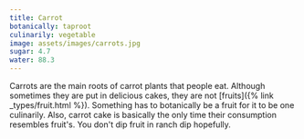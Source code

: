 ```yaml
---
title: Carrot
botanically: taproot
culinarily: vegetable
image: assets/images/carrots.jpg
sugar: 4.7
water: 88.3
---
```

Carrots are the main roots of carrot plants that people eat. Although sometimes they are put in delicious cakes, they are not [fruits]({% link _types/fruit.html %}). Something has to botanically be a fruit for it to be one culinarily. Also, carrot cake is basically the only time their consumption resembles fruit's. You don't dip fruit in ranch dip hopefully.